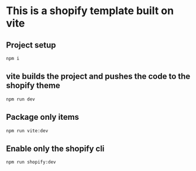 # This is a shopify template built on vite

## Project setup
```
npm i
```

## vite builds the project and pushes the code to the shopify theme
```
npm run dev
```

## Package only items
```
npm run vite:dev
```

## Enable only the shopify cli
```
npm run shopify:dev
```
